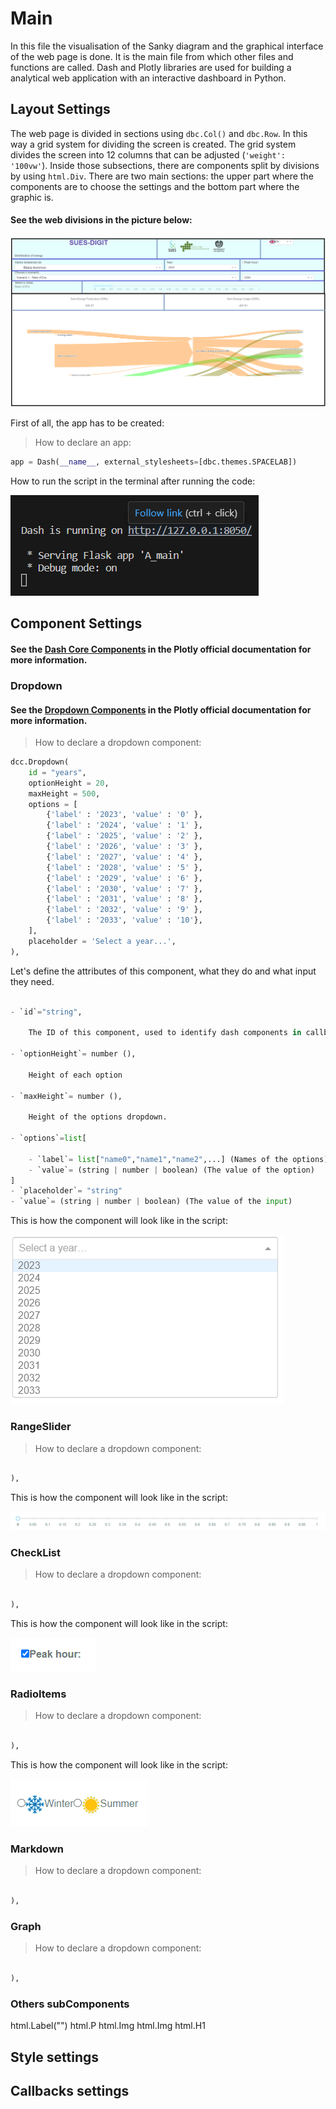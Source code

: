 # Main 

In this file the visualisation of the Sanky diagram and the graphical interface of the web page is done. It is the main file from which other files and functions are called. 
Dash and Plotly libraries are used for building a analytical web application with an interactive dashboard in Python.

## Layout Settings

The web page is divided in sections using `dbc.Col()` and `dbc.Row`. In this way a grid system for dividing the screen is created. The grid system divides the screen into 12 columns that can be adjusted (`'weight': '100vw'`). Inside those subsections, there are components split by divisions by using `html.Div`. 
There are two main sections: the upper part where the components are to choose the settings and the bottom part where the graphic is.

#### See the web divisions in the picture below: 

![](https://github.com/ClaudiaAda/SUES-Digit-Organised/blob/dc53b8f1cefbc940fb2611fcc3a23edf835d9a92/Documentation/images/divisions.png)

First of all, the app has to be created:
> How to declare an app:
```python
app = Dash(__name__, external_stylesheets=[dbc.themes.SPACELAB])
```

How to run the script in the terminal after running the code:

![](https://github.com/ClaudiaAda/SUES-Digit-Organised/blob/3320bff8b989841c40aa48432878c611ab2cf790/Documentation/images/runScript.png)


## Component Settings
#### See the [Dash Core Components](https://dash.plotly.com/dash-core-components) in the Plotly official documentation for more information.

### Dropdown

#### See the [Dropdown Components](https://dash.plotly.com/dash-core-components/dropdown) in the Plotly official documentation for more information.

> How to declare a dropdown component:
```python
dcc.Dropdown(
    id = "years",
    optionHeight = 20,
    maxHeight = 500,
    options = [
        {'label' : '2023', 'value' : '0' },
        {'label' : '2024', 'value' : '1' },   
        {'label' : '2025', 'value' : '2' },
        {'label' : '2026', 'value' : '3' },
        {'label' : '2027', 'value' : '4' },
        {'label' : '2028', 'value' : '5' },
        {'label' : '2029', 'value' : '6' },
        {'label' : '2030', 'value' : '7' },
        {'label' : '2031', 'value' : '8' },
        {'label' : '2032', 'value' : '9' },
        {'label' : '2033', 'value' : '10'},
    ],
    placeholder = 'Select a year...',
),
```

Let's define the attributes of this component, what they do and what input they need.

```python
    
- `id`="string",

    The ID of this component, used to identify dash components in callbacks

- `optionHeight`= number (),

    Height of each option

- `maxHeight`= number (),

    Height of the options dropdown.

- `options`=list[

    - `label`= list["name0","name1","name2",...] (Names of the options)
    - `value`= (string | number | boolean) (The value of the option)
]
- `placeholder`= "string"
- `value`= (string | number | boolean) (The value of the input)

```

This is how the component will look like in the script:

![](https://github.com/ClaudiaAda/SUES-Digit-Organised/blob/aca67e98bdbb90c9c2608cec1eadee7d1a266966/Documentation/images/dropdown.png)



### RangeSlider

> How to declare a dropdown component:
```python

),
```

This is how the component will look like in the script:


![](https://github.com/ClaudiaAda/SUES-Digit-Organised/blob/aca67e98bdbb90c9c2608cec1eadee7d1a266966/Documentation/images/RangeSlider.png)


### CheckList

> How to declare a dropdown component:
```python

),
```
This is how the component will look like in the script:

![](https://github.com/ClaudiaAda/SUES-Digit-Organised/blob/aca67e98bdbb90c9c2608cec1eadee7d1a266966/Documentation/images/CheckItem.png)


### RadioItems

> How to declare a dropdown component:
```python

),
```
This is how the component will look like in the script:

![](https://github.com/ClaudiaAda/SUES-Digit-Organised/blob/aca67e98bdbb90c9c2608cec1eadee7d1a266966/Documentation/images/RadioItems.png)


### Markdown

> How to declare a dropdown component:
```python

),
```

### Graph

> How to declare a dropdown component:
```python

),
```
### Others subComponents
html.Label("")
html.P
html.Img
html.Img
html.H1


## Style settings
## Callbacks settings 

